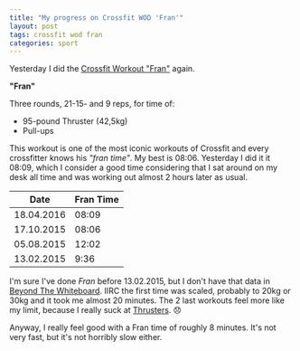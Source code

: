 ```yaml
---
title: "My progress on Crossfit WOD 'Fran'"
layout: post
tags: crossfit wod fran
categories: sport
---
```


Yesterday I did the [Crossfit Workout "Fran"][0] again.

**"Fran"**

Three rounds, 21-15- and 9 reps, for time of:

* 95-pound Thruster (42,5kg)
* Pull-ups

This workout is one of the most iconic workouts of Crossfit and every crossfitter knows his *"fran time"*. My best is 08:06. Yesterday I did it it 08:09, which I consider a good time considering that I sat around on my desk all time and was working out almost 2 hours later as usual.

 Date       | Fran Time
------------|----------
 18.04.2016 | 08:09
 17.10.2015 | 08:06
 05.08.2015 | 12:02
 13.02.2015 | 9:36

I'm sure I've done *Fran* before 13.02.2015, but I don't have that data in [Beyond The Whiteboard][1]. IIRC the first time was scaled, probably to 20kg or 30kg and it took me almost 20 minutes. The 2 last workouts feel more like my limit, because I really suck at [Thrusters][2]. 😞

Anyway, I really feel good with a Fran time of roughly 8 minutes. It's not very fast, but it's not horribly slow either.

[0]: https://www.crossfit.com/workout/2004/11/21
[1]: https://beyondthewhiteboard.com/members/147555
[2]: https://www.youtube.com/watch?v=aea5BGj9a8Y
